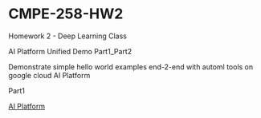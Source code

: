 # CMPE-258-HW2

Homework 2 - Deep Learning Class

AI Platform Unified Demo Part1_Part2 

Demonstrate simple hello world examples end-2-end with automl tools on google cloud AI Platform

Part1

[AI Platform](https://cloud.google.com/ai-platform-unified/docs/tutorials/)

